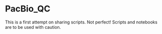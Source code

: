 # PacBio_QC
This is a first attempt on sharing scripts. Not perfect!
Scripts and notebooks are to be used with caution.

